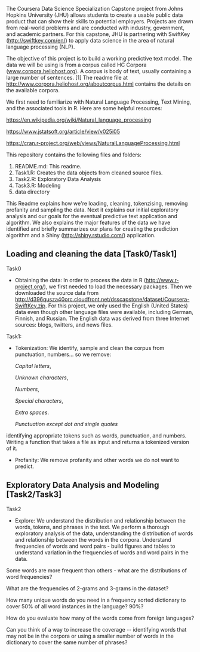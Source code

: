 The Coursera Data Science Specialization Capstone project from Johns Hopkins University (JHU) allows students to create a usable public data product that can show their skills to potential employers. Projects are drawn from real-world problems and are conducted with industry, government, and academic partners. For this capstone, JHU is partnering with SwiftKey (http://swiftkey.com/en/) to apply data science in the area of natural language processing (NLP).

The objective of this project is to build a working predictive text model. The data we will be using is from a corpus called HC Corpora (www.corpora.heliohost.org). A corpus is body of text, usually containing a large number of sentences. 
[1] The readme file at http://www.corpora.heliohost.org/aboutcorpus.html contains the details on the available corpora.

We first need to familiarize with Natural Language Processing, Text Mining, and the associated tools in R. Here are some helpful resources:

https://en.wikipedia.org/wiki/Natural_language_processing

https://www.jstatsoft.org/article/view/v025i05

https://cran.r-project.org/web/views/NaturalLanguageProcessing.html

This repository contains the following files and folders:

1. README.md: This readme.
2. Task1.R: Creates the data objects from cleaned source files.
3. Task2.R: Exploratory Data Analysis
4. Task3.R: Modeling
5. data directory

This Readme explains how we're loading, cleaning, tokenzising, removing profanity and sampling the data. 
Next it explains our initial exploratory analysis and our goals for the eventual predictive text application and algorithm. 
We also explains the major features of the data we have identified and briefly summarizes our plans for creating the prediction algorithm and a Shiny (http://shiny.rstudio.com/) application.

## Loading and cleaning the data [Task0/Task1]
Task0
- Obtaining the data: In order to process the data in R (http://www.r-project.org/), we first needed to load the necessary packages. Then we downloaded the source data from http://d396qusza40orc.cloudfront.net/dsscapstone/dataset/Coursera-SwiftKey.zip. For this project, we only used the English (United States) data even though other language files were available, including German, Finnish, and Russian. The English data was derived from three Internet sources: blogs, twitters, and news files.

Task1:
- Tokenization: We identify, sample and clean the corpus from punctuation, numbers... so we remove:

   *Capital letters*,

   *Unknown characters*,
   
   *Numbers*,
   
   *Special characters*, 
   
   *Extra spaces*.
   
   *Punctuation except dot and single quotes*
   
identifying appropriate tokens such as words, punctuation, and numbers. Writing a function that takes a file as input and returns a tokenized version of it.
- Profanity: We remove profanity and other words we do not want to predict.

## Exploratory Data Analysis and Modeling [Task2/Task3]
Task2
- Explore: We understand the distribution and relationship between the words, tokens, and phrases in the text. We perform a thorough exploratory analysis of the data, understanding the distribution of words and relationship between the words in the corpora. 
Understand frequencies of words and word pairs - build figures and tables to understand variation in the frequencies of words and word pairs in the data.

Some words are more frequent than others - what are the distributions of word frequencies? 

What are the frequencies of 2-grams and 3-grams in the dataset? 

How many unique words do you need in a frequency sorted dictionary to cover 50% of all word instances in the language? 90%? 

How do you evaluate how many of the words come from foreign languages? 

Can you think of a way to increase the coverage -- identifying words that may not be in the corpora or using a smaller number of words in the dictionary to cover the same number of phrases? 
